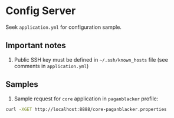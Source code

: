 # Config Server

Seek `application.yml` for configuration sample.

## Important notes
1. Public SSH key must be defined in `~/.ssh/known_hosts` file (see comments in `application.yml`)

## Samples
1. Sample request for `core` application in `paganblacker` profile:
```sh
curl -XGET http://localhost:8888/core-paganblacker.properties
```

